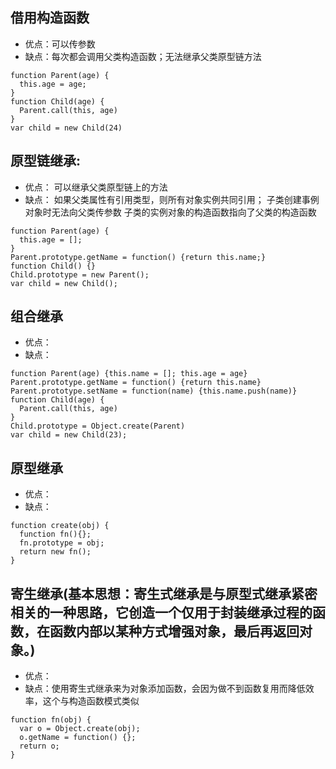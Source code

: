 ##  借用构造函数
* 优点：可以传参数
* 缺点：每次都会调用父类构造函数；无法继承父类原型链方法
```
function Parent(age) {
  this.age = age;
}
function Child(age) {
  Parent.call(this, age)
}
var child = new Child(24)
```
## 原型链继承:
* 优点： 可以继承父类原型链上的方法
* 缺点： 如果父类属性有引用类型，则所有对象实例共同引用；
        子类创建事例对象时无法向父类传参数
        子类的实例对象的构造函数指向了父类的构造函数
```
function Parent(age) {
  this.age = [];
}
Parent.prototype.getName = function() {return this.name;}
function Child() {}
Child.prototype = new Parent();
var child = new Child();
```

## 组合继承
* 优点：
* 缺点：
```
function Parent(age) {this.name = []; this.age = age}
Parent.prototype.getName = function() {return this.name}
Parent.prototype.setName = function(name) {this.name.push(name)}
function Child(age) {
  Parent.call(this, age)
}
Child.prototype = Object.create(Parent)
var child = new Child(23);
```

## 原型继承
* 优点：
* 缺点：
```
function create(obj) {
  function fn(){};
  fn.prototype = obj;
  return new fn();
}
```

## 寄生继承(基本思想：寄生式继承是与原型式继承紧密相关的一种思路，它创造一个仅用于封装继承过程的函数，在函数内部以某种方式增强对象，最后再返回对象。)
* 优点：
* 缺点：使用寄生式继承来为对象添加函数，会因为做不到函数复用而降低效率，这个与构造函数模式类似
```
function fn(obj) {
  var o = Object.create(obj);
  o.getName = function() {};
  return o;
}
```